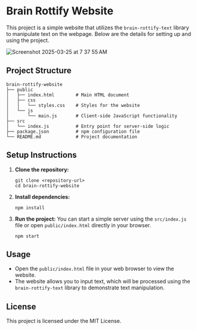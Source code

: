 # Brain Rottify Website

This project is a simple website that utilizes the `brain-rottify-text` library to manipulate text on the webpage. Below are the details for setting up and using the project.

![Screenshot 2025-03-25 at 7 37 55 AM](https://github.com/user-attachments/assets/8df9eb99-81bf-4383-a53b-d17c21bc0e69)

## Project Structure

```
brain-rottify-website
├── public
│   ├── index.html        # Main HTML document
│   ├── css
│   │   └── styles.css    # Styles for the website
│   └── js
│       └── main.js       # Client-side JavaScript functionality
├── src
│   └── index.js          # Entry point for server-side logic
├── package.json          # npm configuration file
└── README.md             # Project documentation
```

## Setup Instructions

1. **Clone the repository:**
   ```
   git clone <repository-url>
   cd brain-rottify-website
   ```

2. **Install dependencies:**
   ```
   npm install
   ```

3. **Run the project:**
   You can start a simple server using the `src/index.js` file or open `public/index.html` directly in your browser.
   ```
   npm start
   ```

## Usage

- Open the `public/index.html` file in your web browser to view the website.
- The website allows you to input text, which will be processed using the `brain-rottify-text` library to demonstrate text manipulation.

## License

This project is licensed under the MIT License.
